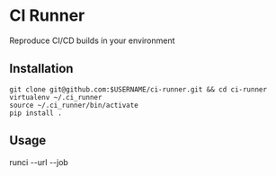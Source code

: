 # CI Runner

Reproduce CI/CD builds in your environment

## Installation

```
git clone git@github.com:$USERNAME/ci-runner.git && cd ci-runner
virtualenv ~/.ci_runner
source ~/.ci_runner/bin/activate
pip install .
```

## Usage

runci --url <Zuul URL> --job <JOB NAME>
